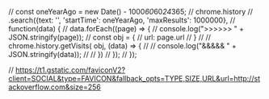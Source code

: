 
// const oneYearAgo =  new Date() - 1000*60*60*24*365;
// chrome.history
//     .search({text: '', 'startTime': oneYearAgo, 'maxResults': 1000000}, 
//     function(data) {
//     data.forEach((page) => {
//         console.log(">>>>>> " + JSON.stringify(page));
//         const obj = {
//             url: page.url
//         }
//         // chrome.history.getVisits( obj, (data) => {
//         //     console.log("&&&&& " + JSON.stringify(data));
//         // })
//     });
// });


// https://t1.gstatic.com/faviconV2?client=SOCIAL&type=FAVICON&fallback_opts=TYPE,SIZE,URL&url=http://stackoverflow.com&size=256